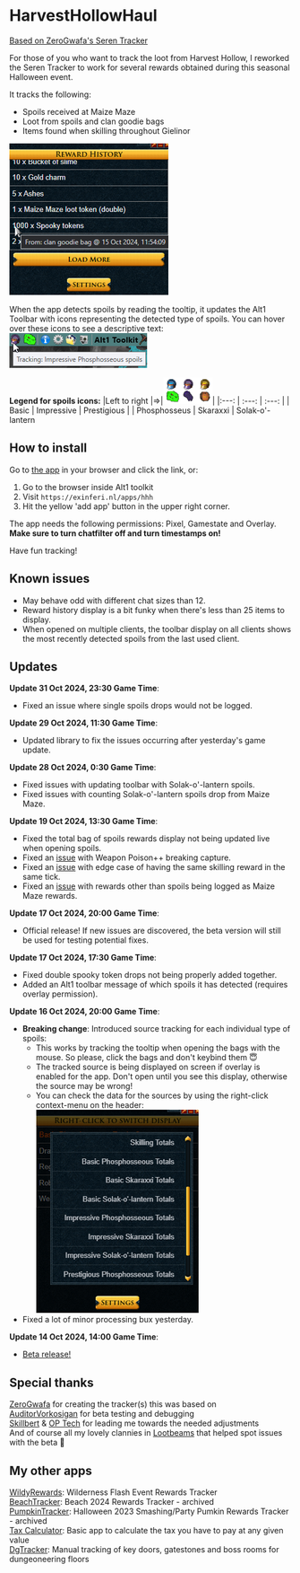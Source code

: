 # HarvestHollowHaul

[Based on ZeroGwafa's Seren Tracker](https://github.com/ZeroGwafa/SerenTracker/tree/master)

For those of you who want to track the loot from Harvest Hollow, I reworked the Seren Tracker to work for several rewards obtained during this seasonal Halloween event.

It tracks the following: 
- Spoils received at Maize Maze
- Loot from spoils and clan goodie bags
- Items found when skilling throughout Gielinor

![example](/assets/example.png)

When the app detects spoils by reading the tooltip, it updates the Alt1 Toolbar with icons representing the detected type of spoils.
You can hover over these icons to see a descriptive text:  
![toolbar example](/assets/toolbar.png)

**Legend for spoils icons:** 
|Left to right |=>|![x](/assets/toolbar-icons.png)|
|:---: | :---: | :---: |
| Basic | Impressive | Prestigious |
| Phosphosseus | Skaraxxi | Solak-o'-lantern

## How to install

Go to [the app](https://exinferi.nl/apps/hhh) in your browser and click the link, or:

1. Go to the browser inside Alt1 toolkit
2. Visit `https://exinferi.nl/apps/hhh`
3. Hit the yellow 'add app' button in the upper right corner.

The app needs the following permissions: Pixel, Gamestate and Overlay.  
**Make sure to turn chatfilter off and turn timestamps on!**

Have fun tracking!

## Known issues  

* May behave odd with different chat sizes than 12.
* Reward history display is a bit funky when there's less than 25 items to display.
* When opened on multiple clients, the toolbar display on all clients shows the most recently detected spoils from the last used client.

## Updates
**Update 31 Oct 2024, 23:30 Game Time**:
* Fixed an issue where single spoils drops would not be logged.

**Update 29 Oct 2024, 11:30 Game Time**:
* Updated library to fix the issues occurring after yesterday's game update.

**Update 28 Oct 2024, 0:30 Game Time**:
* Fixed issues with updating toolbar with Solak-o'-lantern spoils.
* Fixed issues with counting Solak-o'-lantern spoils drop from Maize Maze.

**Update 19 Oct 2024, 13:30 Game Time**:

* Fixed the total bag of spoils rewards display not being updated live when opening spoils.
* Fixed an [issue](/../../issues/3) with Weapon Poison++ breaking capture.
* Fixed an [issue](/../../issues/4) with edge case of having the same skilling reward in the same tick.
* Fixed an [issue](/../../issues/5) with rewards other than spoils being logged as Maize Maze rewards.

**Update 17 Oct 2024, 20:00 Game Time**:

* Official release! If new issues are discovered, the beta version will still be used for testing potential fixes.

**Update 17 Oct 2024, 17:30 Game Time**:

* Fixed double spooky token drops not being properly added together.
* Added an Alt1 toolbar message of which spoils it has detected (requires overlay permission).

**Update 16 Oct 2024, 20:00 Game Time**:

* **Breaking change**: Introduced source tracking for each individual type of spoils:
  * This works by tracking the tooltip when opening the bags with the mouse. So please, click the bags and don't keybind them 😇
  * The tracked source is being displayed on screen if overlay is enabled for the app. Don't open until you see this display, otherwise the source may be wrong!
  * You can check the data for the sources by using the right-click context-menu on the header:
  ![context menu](/assets/contextmenu.png)
* Fixed a lot of minor processing bux yesterday.

**Update 14 Oct 2024, 14:00 Game Time**:

* [Beta release!](https://exinferi.github.io/HarvestHollowHaul/)

## Special thanks

[ZeroGwafa](https://github.com/ZeroGwafa) for creating the tracker(s) this was based on  
[AuditorVorkosigan](https://github.com/AuditorVorkosigan) for beta testing and debugging  
[Skillbert](https://github.com/skillbert) & [OP Tech](https://github.com/Techpure2013) for leading me towards the needed adjustments  
And of course all my lovely clannies in [Lootbeams](https://runepixels.com/clans/lootbeams/about) that helped spot issues with the beta 💜

## My other apps

[WildyRewards](https://github.com/ExInferi/WildyRewards): Wilderness Flash Event Rewards Tracker  
[BeachTracker](https://github.com/ExInferi/BeachTracker): Beach 2024 Rewards Tracker - archived  
[PumpkinTracker](https://github.com/ExInferi/PumpkinTracker): Halloween 2023 Smashing/Party Pumkin Rewards Tracker - archived  
[Tax Calculator](https://runeapps.org/forums/viewtopic.php?id=1508): Basic app to calculate the tax you have to pay at any given value  
[DgTracker](https://runeapps.org/forums/viewtopic.php?id=1452): Manual tracking of key doors, gatestones and boss rooms for dungeoneering floors
